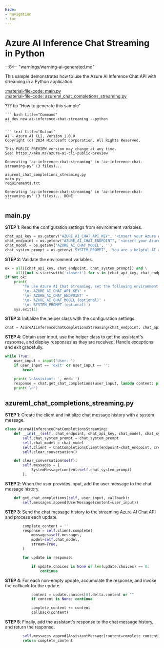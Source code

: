 ```yaml
---
hide:
- navigation
- toc
---
```

# Azure AI Inference Chat Streaming in Python

--8<-- "warnings/warning-ai-generated.md"

This sample demonstrates how to use the Azure AI Inference Chat API with streaming in a Python application.

[:material-file-code: main.py](https://raw.githubusercontent.com/robch/book-of-ai/main/docs/samples/az-inference-chat-streaming-py/main.py)  
[:material-file-code: azureml_chat_completions_streaming.py](https://raw.githubusercontent.com/robch/book-of-ai/main/docs/samples/az-inference-chat-streaming-py/azureml_chat_completions_streaming.py)  

??? tip "How to generate this sample"

    ``` bash title="Command"
    ai dev new az-inference-chat-streaming --python
    ```

    ``` text title="Output"
    AI - Azure AI CLI, Version 1.0.0
    Copyright (c) 2024 Microsoft Corporation. All Rights Reserved.

    This PUBLIC PREVIEW version may change at any time.
    See: https://aka.ms/azure-ai-cli-public-preview

    Generating 'az-inference-chat-streaming' in 'az-inference-chat-streaming-py' (3 files)...

    azureml_chat_completions_streaming.py
    main.py
    requirements.txt

    Generating 'az-inference-chat-streaming' in 'az-inference-chat-streaming-py' (3 files)... DONE!
    ```

## main.py

**STEP 1**: Read the configuration settings from environment variables.

``` python title="main.py"
chat_api_key = os.getenv("AZURE_AI_CHAT_API_KEY", '<insert your Azure AI Inference API key here>')
chat_endpoint = os.getenv("AZURE_AI_CHAT_ENDPOINT", '<insert your Azure AI Inference endpoint here>')
chat_model = os.getenv('AZURE_AI_CHAT_MODEL', '')
chat_system_prompt = os.getenv('SYSTEM_PROMPT', 'You are a helpful AI assistant.')
```

**STEP 2**: Validate the environment variables.

``` python title="main.py"
ok = all([chat_api_key, chat_endpoint, chat_system_prompt]) and \
     all([not s.startswith('<insert') for s in [chat_api_key, chat_endpoint, chat_system_prompt]])
if not ok:
    print(
        'To use Azure AI Chat Streaming, set the following environment variables:' +
        '\n- AZURE_AI_CHAT_API_KEY' +
        '\n- AZURE_AI_CHAT_ENDPOINT' +
        '\n- AZURE_AI_CHAT_MODEL (optional)' +
        '\n- SYSTEM_PROMPT (optional)')
    sys.exit(1)
```

**STEP 3**: Initialize the helper class with the configuration settings.

``` python title="main.py"
chat = AzureAIInferenceChatCompletionsStreaming(chat_endpoint, chat_api_key, chat_model, chat_system_prompt)
```

**STEP 4**: Obtain user input, use the helper class to get the assistant's response, and display responses as they are received. Handle exceptions and exit gracefully.

``` python title="main.py"
while True:
    user_input = input('User: ')
    if user_input == 'exit' or user_input == '':
        break

    print('\nAssistant: ', end='')
    response = chat.get_chat_completions(user_input, lambda content: print(content, end=''))
    print('\n')
```

## azureml_chat_completions_streaming.py

**STEP 1**: Create the client and initialize chat message history with a system message.

``` python title="azureml_chat_completions_streaming.py"
class AzureAIInferenceChatCompletionsStreaming:
    def __init__(self, chat_endpoint, chat_api_key, chat_model, chat_system_prompt):
        self.chat_system_prompt = chat_system_prompt
        self.chat_model = chat_model
        self.client = ChatCompletionsClient(endpoint=chat_endpoint, credential=AzureKeyCredential(chat_api_key))
        self.clear_conversation()

    def clear_conversation(self):
        self.messages = [
            SystemMessage(content=self.chat_system_prompt)
        ];
```

**STEP 2**: When the user provides input, add the user message to the chat message history.

``` python title="azureml_chat_completions_streaming.py"
    def get_chat_completions(self, user_input, callback):
        self.messages.append(UserMessage(content=user_input))
```

**STEP 3**: Send the chat message history to the streaming Azure AI Chat API and process each update.

``` python title="azureml_chat_completions_streaming.py"
        complete_content = ''
        response = self.client.complete(
            messages=self.messages,
            model=self.chat_model,
            stream=True,
        )

        for update in response:

            if update.choices is None or len(update.choices) == 0: 
                continue
```

**STEP 4**: For each non-empty update, accumulate the response, and invoke the callback for the update.

``` python title="azureml_chat_completions_streaming.py"
            content = update.choices[0].delta.content or ""
            if content is None: continue

            complete_content += content
            callback(content)
```

**STEP 5**: Finally, add the assistant's response to the chat message history, and return the response.

``` python title="azureml_chat_completions_streaming.py"
        self.messages.append(AssistantMessage(content=complete_content))
        return complete_content
```
